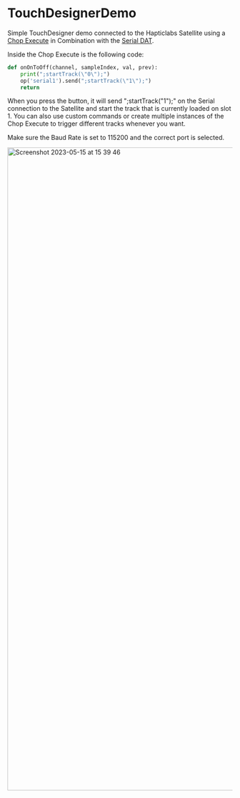 # TouchDesignerDemo
Simple TouchDesigner demo connected to the Hapticlabs Satellite using a [Chop Execute](https://derivative.ca/UserGuide/CHOP_Execute_DAT) in Combination with the [Serial DAT](https://derivative.ca/UserGuide/Serial_DAT). 

Inside the Chop Execute is the following code: 
``` python
def onOnToOff(channel, sampleIndex, val, prev):
	print(";startTrack(\"0\");")
	op('serial1').send(";startTrack(\"1\");")
	return
```
When you press the button, it will send ";startTrack(\"1\");" on the Serial connection to the Satellite and start the track that is currently loaded on slot 1. You can also use custom commands or create multiple instances of the Chop Execute to trigger different tracks whenever you want.

Make sure the Baud Rate is set to 115200 and the correct port is selected.

<img width="1440" alt="Screenshot 2023-05-15 at 15 39 46" src="https://github.com/HapticlabsIO/TouchDesignerDemo/assets/34678030/8549cced-f149-4d4a-99ae-c3aa5e897f6c">
